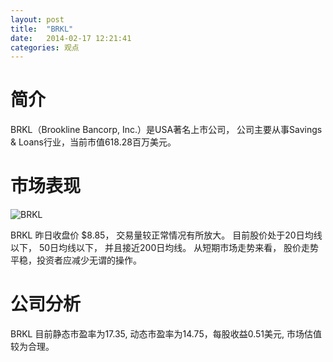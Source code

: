 ```yaml
---
layout: post
title:  "BRKL"
date:   2014-02-17 12:21:41
categories: 观点
---
```


# 简介
BRKL（Brookline Bancorp, Inc.）是USA著名上市公司，
公司主要从事Savings & Loans行业，当前市值618.28百万美元。

# 市场表现

![BRKL](http://finviz.com/chart.ashx?t=BRKL&ty=c&ta=1&p=d&s=l)

BRKL 昨日收盘价 $8.85，
交易量较正常情况有所放大。
目前股价处于20日均线以下，
50日均线以下，
并且接近200日均线。
从短期市场走势来看，
股价走势平稳，投资者应减少无谓的操作。

# 公司分析
BRKL 目前静态市盈率为17.35, 动态市盈率为14.75，每股收益0.51美元,
市场估值较为合理。
